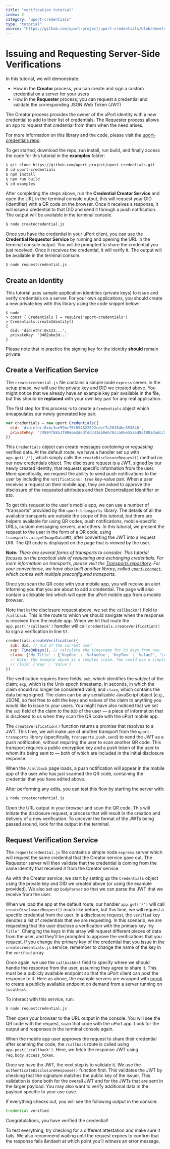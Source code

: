 ```yaml
---
title: "verification tutorial"
index: 2
category: "uport-credentials"
type: "tutorial"
source: "https://github.com/uport-project/uport-credentials/blob/develop/docs/guides/tutorial.md"
---
```



# Issuing and Requesting Server-Side Verifications

In this tutorial, we will demonstrate:

* How in the **Creator** process, you can create and sign a custom credential on a server for your users
* How in the **Requester** process, you can request a credential and validate the corresponding JSON Web Token (JWT)

The Creator process provides the owner of the uPort identity with a new credential to add to their list of credentials. The Requester process allows an app to request that credential from them when the need arises. 

For more information on this library and the code, please visit the [uport-credentials repo](https://github.com/uport-project/uport-credentials).

To get started, download the repo, run install, run build, and finally access the code for this tutorial in the **examples** folder:

``` bash
$ git clone https://github.com/uport-project/uport-credentials.git
$ cd uport-credentials
$ npm install
$ npm run build
$ cd examples
```

After completing the steps above, run the **Credential Creator Service** and open the URL in the terminal console output, this will request your DID (identifier) with a QR code on the browser. Once it receives a response, it will issue a credential to that DID and send it through a push notification. The output will be available in the terminal console.

``` bash
$ node createcredential.js
```

Once you have the credential in your uPort client, you can use the **Credential Requestor Service** by running and opening the URL in the terminal console output. You will be prompted to share the credential you just received. Once it receives the credential, it will verify it. The output will be available in the terminal console.

``` bash
$ node requestcredential.js
```

## Create an Identity

This tutorial uses sample application identities (private keys) to issue and verify credentials on a server. For your own applications, you should create a new private key with this library using the code snippet below:

```
$ node
> const { Credentials } = require('uport-credentials')
> Credentials.createIdentity()
{
  did: 'did:ethr:0x123...',
  privateKey: '3402abe3d...'
}
```

Please note that in practice the signing key for the identity **should** remain private.

## Create a Verification Service

The `createcredential.js` file contains a simple node `express` server. In the setup phase, we will use the private key and DID we created above. You might notice that we already have an example key pair available in the file, but this should be **replaced** with your own key pair for any real application.

The first step for this process is to create a `Credentials` object which encapsulates our newly generated key pair.

```js
var credentials = new uport.Credentials({
  did: 'did:ethr:0xbc3ae59bc76f894822622cdef7a2018dbe353840',
  privateKey: '74894f8853f90e6e3d6dfdd343eb0eb70cca06e552ed8af80adadcc573b35da3'
})
```

This `Credentials` object can create messages *containing* or *requesting* verified data. At the default route, we have a handler set up with `app.get('/')`, which simply calls the `createDisclosureRequest()` method on our new credentials object. The disclosure request is a JWT, signed by our newly created identity, that requests specific information from the user. More specifically, we request the ability to send push notifications to the user by including the `notifications: true` key-value pair. When a user receives a request on their mobile app, they are asked to approve the disclosure of the requested attributes and their Decentralized Identifier or `DID`.

To get this request to the user's mobile app, we can use a number of "transports" provided by the `uport-transports` library. The details of all the available transports are outside the scope of this tutorial, but there are helpers available for using QR codes, push notifications, mobile-specific URLs, custom messaging servers, and others. In this tutorial, we present the request to the user in the form of a QR code, using `transports.ui.getImageDataURI`, after converting the JWT into a request URI. The QR code is displayed on the page that is viewed by the user.

_**Note:** There are several forms of transports to consider. This tutorial focuses on the practical side of requesting and exchanging credentials. For more information on transports, please visit the [Transports repository](https://github.com/uport-project/uport-transports). For your convenience, we have also built another library, called [`uport-connect`](https://github.com/uport-project/uport-connect), which comes with multiple preconfigured transports._

Once you scan the QR code with your mobile app, you will receive an alert informing you that you are about to add a credential. The page will also contain a clickable link which will open the uPort mobile app from a mobile browser.

Note that in the disclosure request above, we set the `callbackUrl` field to `/callback`. This is the route to which we should navigate when the response is received from the mobile app. When we hit that route the `app.post('/callback')` handler will call `credentials.createVerification()` to sign a verification in line `57`.  
```javascript
credentials.createVerification({
  sub: did, // did of the current user
  exp: Time30Days(), // calculate the timestamp for 30 days from now
  claim: {'My Title' : {'KeyOne' : 'ValueOne', 'KeyTwo' : 'Value2', 'Last Key' : 'Last Value'} }
  // Note: the example above is a complex claim. You could use a simpler claim such as:
  // claim: {'Key' : 'Value'}
})
```
The verification requires three fields: `sub`, which identifies the *subject* of the claim; `exp`, which is the Unix epoch timestamp, in seconds, in which the claim should no longer be considered valid; and `claim`, which contains the data being signed. The claim can be any serializable JavaScript object (e.g., JSON), so feel free to edit the keys and values of the claim to anything you would like to issue to your users. You might have also noticed that we set the `sub` field of the claim to the `DID` of the user — a piece of information that is disclosed to us when they scan the QR code with the uPort mobile app.

The `createVerification()` function returns a promise that resolves to a JWT. This time, we will make use of another transport from the `uport-transports` library (specifically, `transports.push.send`) to send the JWT as a push notification, without requiring the user to scan another QR code. This transport requires a public encryption key and a push token of the user to whom it’s being sent to — both of which are included in the initial disclosure response.

When the `/callback` page loads, a push notification will appear in the mobile app of the user who has just scanned the QR code, containing the credential that you have edited above.

After performing any edits, you can test this flow by starting the server with:
```bash
$ node createcredential.js
```

Open the URL output in your browser and scan the QR code. This will initiate the disclosure request, a process that will result in the creation and delivery of a new verification. To uncover the format of the JWTs being passed around, look for the output in the terminal.

## Request Verification Service

The `requestcredential.js` file contains a simple node `express` server which will request the same credential that the Creator service gave out. The Requestor server will then validate that the credential is coming from the same identity that received it from the Creator service.

As with the Creator service, we start by setting up the `Credentials` object using the private key and DID we created above (or using the example provided). We also set up `bodyParser` so that we can parse the JWT that we receive from the user.

When we load the app at the default route, our handler `app.get('/')` will call `createDisclosureRequest()` much like before, but this time, we will request a specific credential from the user. In a disclosure request, the `verified` key denotes a list of credentials that we are requesting.  In this scenario, we are requesting that the user disclose a verification with the primary key `'My Title'`. Changing the keys in this array will request different pieces of data from the user, and they’ll be prompted to approve the verifications that you request. If you change the primary key of the credential that you issue in the `createcredentials.js` service, remember to change the name of the key in the `verified` array.

Once again, we use the `callbackUrl` field to specify where we should handle the response from the user, assuming they agree to share it. This must be a publicly available endpoint so that the uPort client can post the response to it. Here as above, the example servers are wrapped with [ngrok](https://ngrok.com/) to create a publicly available endpoint on demand from a server running on `localhost`.

To interact with this service, run:

```bash
$ node requestcredential.js
```

Then open your browser to the URL output in the console. You will see the QR code with the request, scan that code with the uPort app. Look for the output and responses in the terminal console again.

When the mobile app user approves the request to share their credential after scanning the code, the `/callback` route is called using `app.post('/callback')`. Here, we fetch the response JWT using `req.body.access_token`.

Once we have the JWT, the next step is to validate it. We use the `authenticateDisclosureResponse()` function first. This validates the JWT by checking that the signature matches the public key of the issuer. This validation is done both for the overall JWT and for the JWTs that are sent in the larger payload. You may also want to verify additional data in the payload specific to your use case.

If everything checks out, you will see the following output in the console:

```js
Credential verified.
```
Congratulations, you have verified the credential!

To test everything, try checking for a different attestation and make sure it fails. We also recommend waiting until the request expires to confirm that the response fails &mdash at which point you’ll witness an error message.
